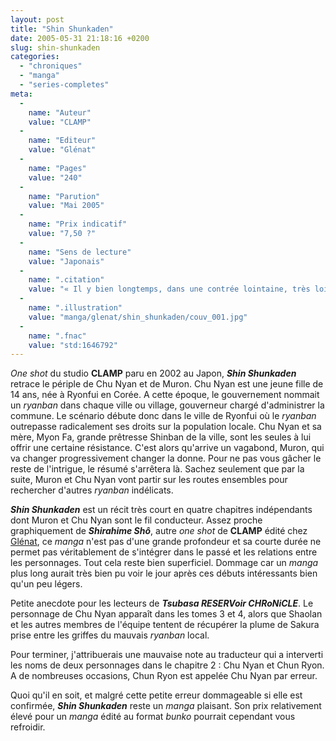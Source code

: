 ```yaml
---
layout: post
title: "Shin Shunkaden"
date: 2005-05-31 21:18:16 +0200
slug: shin-shunkaden
categories:
  - "chroniques"
  - "manga"
  - "series-completes"
meta:
  -
    name: "Auteur"
    value: "CLAMP"
  -
    name: "Editeur"
    value: "Glénat"
  -
    name: "Pages"
    value: "240"
  -
    name: "Parution"
    value: "Mai 2005"
  -
    name: "Prix indicatif"
    value: "7,50 ?"
  -
    name: "Sens de lecture"
    value: "Japonais"
  -
    name: ".citation"
    value: "« Il y bien longtemps, dans une contrée lointaine, très lointaine... »"
  -
    name: ".illustration"
    value: "manga/glenat/shin_shunkaden/couv_001.jpg"
  -
    name: ".fnac"
    value: "std:1646792"
---
```


_One shot_ du studio **CLAMP** paru en 2002 au Japon, **_Shin Shunkaden_** retrace le périple de Chu Nyan et de Muron. Chu Nyan est une jeune fille de 14 ans, née à Ryonfui en Corée. A cette époque, le gouvernement nommait un _ryanban_ dans chaque ville ou village, gouverneur chargé d'administrer la commune. Le scénario débute donc dans le ville de Ryonfui où le _ryanban_ outrepasse radicalement ses droits sur la population locale. Chu Nyan et sa mère, Myon Fa, grande prêtresse Shinban de la ville, sont les seules à lui offrir une certaine résistance. C'est alors qu'arrive un vagabond, Muron, qui va changer progressivement changer la donne. Pour ne pas vous gâcher le reste de l'intrigue, le résumé s'arrêtera là. Sachez seulement que par la suite, Muron et Chu Nyan vont partir sur les routes ensembles pour rechercher d'autres _ryanban_ indélicats.

**_Shin Shunkaden_** est un récit très court en quatre chapitres indépendants dont Muron et Chu Nyan sont le fil conducteur. Assez proche graphiquement de **_Shirahime Shô_**, autre _one shot_ de **CLAMP** édité chez [Glénat](http://www.glenat.com), ce _manga_ n'est pas d'une grande profondeur et sa courte durée ne permet pas véritablement de s'intégrer dans le passé et les relations entre les personnages. Tout cela reste bien superficiel. Dommage car un _manga_ plus long aurait très bien pu voir le jour après ces débuts intéressants bien qu'un peu légers.

Petite anecdote pour les lecteurs de **_Tsubasa RESERVoir CHRoNiCLE_**. Le personnage de Chu Nyan apparaît dans les tomes 3 et 4, alors que Shaolan et les autres membres de l'équipe tentent de récupérer la plume de Sakura prise entre les griffes du mauvais _ryanban_ local.

Pour terminer, j'attribuerais une mauvaise note au traducteur qui a interverti les noms de deux personnages dans le chapitre 2 : Chu Nyan et Chun Ryon. A de nombreuses occasions, Chun Ryon est appelée Chu Nyan par erreur.

Quoi qu'il en soit, et malgré cette petite erreur dommageable si elle est confirmée, **_Shin Shunkaden_** reste un _manga_ plaisant. Son prix relativement élevé pour un _manga_ édité au format _bunko_ pourrait cependant vous refroidir.